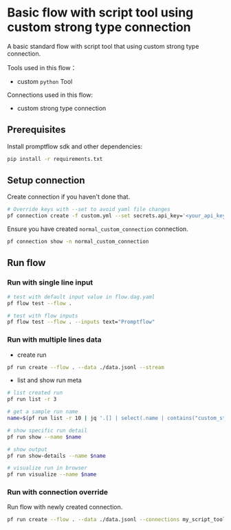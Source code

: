 # Basic flow with script tool using custom strong type connection
A basic standard flow with script tool that using custom strong type connection.

Tools used in this flow：
- custom `python` Tool

Connections used in this flow:
- custom strong type connection

## Prerequisites

Install promptflow sdk and other dependencies:
```bash
pip install -r requirements.txt
```

## Setup connection
Create connection if you haven't done that.
```bash
# Override keys with --set to avoid yaml file changes
pf connection create -f custom.yml --set secrets.api_key='<your_api_key>' configs.api_base='<your_api_base>'
```

Ensure you have created `normal_custom_connection` connection.
```bash
pf connection show -n normal_custom_connection
```

## Run flow

### Run with single line input

```bash
# test with default input value in flow.dag.yaml
pf flow test --flow .

# test with flow inputs
pf flow test --flow . --inputs text="Promptflow"
```

### Run with multiple lines data

- create run
```bash
pf run create --flow . --data ./data.jsonl --stream
```

- list and show run meta
```bash
# list created run
pf run list -r 3

# get a sample run name
name=$(pf run list -r 10 | jq '.[] | select(.name | contains("custom_strong_type")) | .name'| head -n 1 | tr -d '"')

# show specific run detail
pf run show --name $name

# show output
pf run show-details --name $name

# visualize run in browser
pf run visualize --name $name
```

### Run with connection override

Run flow with newly created connection.

```bash
pf run create --flow . --data ./data.jsonl --connections my_script_tool.connection=normal_custom_connection --stream
```

<!-- ### Run in cloud with connection override

Ensure you have created `normal_custom_connection` connection in cloud. Reference [this notebook](../../../tutorials/get-started/quickstart-azure.ipynb) on how to create connections in cloud with UI.

Run flow with connection `normal_custom_connection`.

```bash
# set default workspace
az account set -s <your_subscription_id>
az configure --defaults group=<your_resource_group_name> workspace=<your_workspace_name>

pfazure run create --flow . --data ./data.jsonl --connections my_script_tool.connection=normal_custom_connection --stream --runtime demo-mir
``` -->

